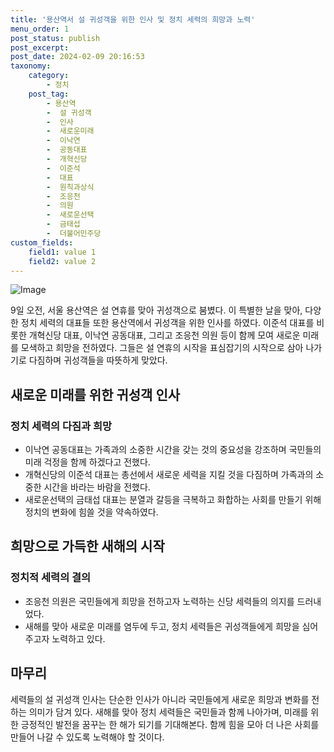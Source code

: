 ```yaml
---
title: '용산역서 설 귀성객을 위한 인사 및 정치 세력의 희망과 노력'
menu_order: 1
post_status: publish
post_excerpt: 
post_date: 2024-02-09 20:16:53
taxonomy:
    category:
        - 정치
    post_tag:
        - 용산역
        -  설 귀성객
        -  인사
        -  새로운미래
        -  이낙연
        -  공동대표
        -  개혁신당
        -  이준석
        -  대표
        -  원칙과상식
        -  조응천
        -  의원
        -  새로운선택
        -  금태섭
        -  더불어민주당
custom_fields:
    field1: value 1
    field2: value 2
---
```


![Image](https://imgnews.pstatic.net/image/654/2024/02/09/0000065573_001_20240209115804826.jpg?type=w647)

9일 오전, 서울 용산역은 설 연휴를 맞아 귀성객으로 붐볐다. 이 특별한 날을 맞아, 다양한 정치 세력의 대표들 또한 용산역에서 귀성객을 위한 인사를 하였다. 이준석 대표를 비롯한 개혁신당 대표, 이낙연 공동대표, 그리고 조응천 의원 등이 함께 모여 새로운 미래를 모색하고 희망을 전하였다. 그들은 설 연휴의 시작을 표심잡기의 시작으로 삼아 나가기로 다짐하며 귀성객들을 따뜻하게 맞았다.
## 새로운 미래를 위한 귀성객 인사
### 정치 세력의 다짐과 희망
- 이낙연 공동대표는 가족과의 소중한 시간을 갖는 것의 중요성을 강조하며 국민들의 미래 걱정을 함께 하겠다고 전했다.
- 개혁신당의 이준석 대표는 총선에서 새로운 세력을 지킬 것을 다짐하며 가족과의 소중한 시간을 바라는 바람을 전했다.
- 새로운선택의 금태섭 대표는 분열과 갈등을 극복하고 화합하는 사회를 만들기 위해 정치의 변화에 힘쓸 것을 약속하였다.
## 희망으로 가득한 새해의 시작
### 정치적 세력의 결의
- 조응천 의원은 국민들에게 희망을 전하고자 노력하는 신당 세력들의 의지를 드러내었다.
- 새해를 맞아 새로운 미래를 염두에 두고, 정치 세력들은 귀성객들에게 희망을 심어주고자 노력하고 있다.
## 마무리
세력들의 설 귀성객 인사는 단순한 인사가 아니라 국민들에게 새로운 희망과 변화를 전하는 의미가 담겨 있다. 새해를 맞아 정치 세력들은 국민들과 함께 나아가며, 미래를 위한 긍정적인 발전을 꿈꾸는 한 해가 되기를 기대해본다. 함께 힘을 모아 더 나은 사회를 만들어 나갈 수 있도록 노력해야 할 것이다.
